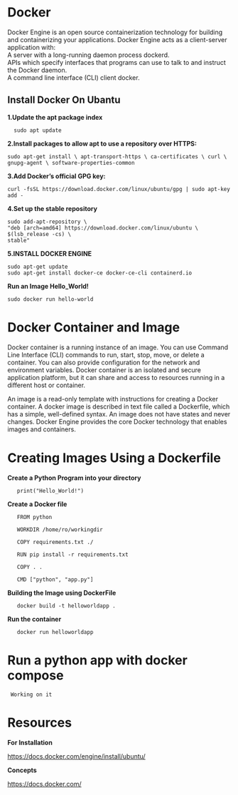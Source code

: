 # Docker
<p> Docker Engine is an open source containerization technology for building and containerizing your applications. Docker Engine acts as a client-server application with:<br>
A server with a long-running daemon process dockerd.<br>
APIs which specify interfaces that programs can use to talk to and instruct the Docker daemon.<br>
A command line interface (CLI) client docker.<br>

## Install Docker On Ubantu

**1.Update the apt package index**
 
   ```  sudo apt update```
   
**2.Install packages to allow apt to use a repository over HTTPS:**  
   
   `sudo apt-get install \
    apt-transport-https \
    ca-certificates \
    curl \
    gnupg-agent \
    software-properties-common`
    
**3.Add Docker’s official GPG key:**

    curl -fsSL https://download.docker.com/linux/ubuntu/gpg | sudo apt-key add -
**4.Set up the stable repository**

    sudo add-apt-repository \
    "deb [arch=amd64] https://download.docker.com/linux/ubuntu \
    $(lsb_release -cs) \
    stable"
   
**5.INSTALL DOCKER ENGINE**

    sudo apt-get update
    sudo apt-get install docker-ce docker-ce-cli containerd.io
    
**Run an Image Hello_World!**

    sudo docker run hello-world
    
# Docker Container and Image

   <p>Docker container is a running instance of an image. You can use Command Line Interface (CLI) commands to run, start, stop, move, or delete a container. You can also provide configuration for the network and environment variables. Docker container is an isolated and secure application platform, but it can share and access to resources running in a different host or container.</p>
   
   <p>An image is a read-only template with instructions for creating a Docker container. A docker image is described in text file called a Dockerfile, which has a simple, well-defined syntax. An image does not have states and never changes. Docker Engine provides the core Docker technology that enables images and containers.</p>
   
# Creating Images Using a Dockerfile

   **Create a Python Program into your directory**
      
       print("Hello_World!")
       
   **Create a Docker file**   
      
       FROM python
       
       WORKDIR /home/ro/workingdir

       COPY requirements.txt ./
       
       RUN pip install -r requirements.txt

       COPY . . 

       CMD ["python", "app.py"]
       
**Building the Image using DockerFile**

       docker build -t helloworldapp .
       
**Run the container**
     
       docker run helloworldapp
       
       
# Run a python app with docker compose

     Working on it 
 
     
# Resources

  **For Installation**
  
   https://docs.docker.com/engine/install/ubuntu/
      
  **Concepts**
  
   https://docs.docker.com/
       
   
      
      
      
   
   



